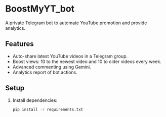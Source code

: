 # BoostMyYT_bot

A private Telegram bot to automate YouTube promotion and provide analytics.

## Features
- Auto-share latest YouTube videos in a Telegram group.
- Boost views: 10 to the newest video and 10 to older videos every week.
- Advanced commenting using Gemini.
- Analytics report of bot actions.

## Setup
1. Install dependencies:
   ```bash
   pip install -r requirements.txt

